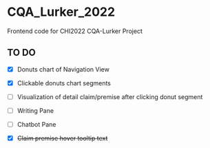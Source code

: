 # CQA_Lurker_2022
Frontend code for CHI2022 CQA-Lurker Project

## TO DO
- [x] Donuts chart of Navigation View
- [x] Clickable donuts chart segments
- [ ] Visualization of detail claim/premise after clicking donut segment
- [ ] Writing Pane
- [ ] Chatbot Pane
- [x] <del>Claim premise hover tooltip text</del>

